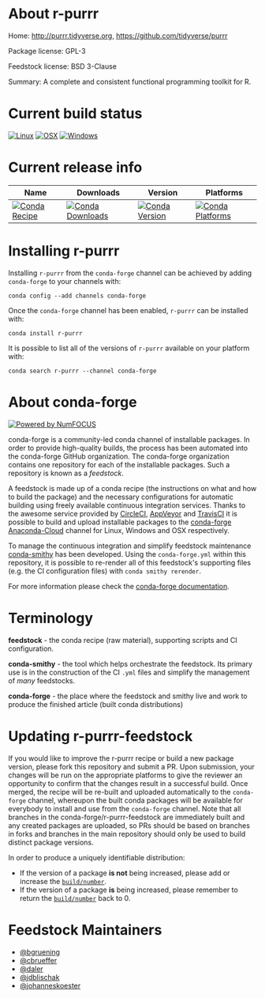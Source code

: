 <!--
# -*- mode: jinja -*-
-->

About r-purrr
=============

Home: http://purrr.tidyverse.org, https://github.com/tidyverse/purrr

Package license: GPL-3

Feedstock license: BSD 3-Clause

Summary: A complete and consistent functional programming toolkit for R.



Current build status
====================

[![Linux](https://img.shields.io/circleci/project/github/conda-forge/r-purrr-feedstock/master.svg?label=Linux)](https://circleci.com/gh/conda-forge/r-purrr-feedstock)
[![OSX](https://img.shields.io/travis/conda-forge/r-purrr-feedstock/master.svg?label=macOS)](https://travis-ci.org/conda-forge/r-purrr-feedstock)
[![Windows](https://img.shields.io/appveyor/ci/conda-forge/r-purrr-feedstock/master.svg?label=Windows)](https://ci.appveyor.com/project/conda-forge/r-purrr-feedstock/branch/master)

Current release info
====================

| Name | Downloads | Version | Platforms |
| --- | --- | --- | --- |
| [![Conda Recipe](https://img.shields.io/badge/recipe-r--purrr-green.svg)](https://anaconda.org/conda-forge/r-purrr) | [![Conda Downloads](https://img.shields.io/conda/dn/conda-forge/r-purrr.svg)](https://anaconda.org/conda-forge/r-purrr) | [![Conda Version](https://img.shields.io/conda/vn/conda-forge/r-purrr.svg)](https://anaconda.org/conda-forge/r-purrr) | [![Conda Platforms](https://img.shields.io/conda/pn/conda-forge/r-purrr.svg)](https://anaconda.org/conda-forge/r-purrr) |

Installing r-purrr
==================

Installing `r-purrr` from the `conda-forge` channel can be achieved by adding `conda-forge` to your channels with:

```
conda config --add channels conda-forge
```

Once the `conda-forge` channel has been enabled, `r-purrr` can be installed with:

```
conda install r-purrr
```

It is possible to list all of the versions of `r-purrr` available on your platform with:

```
conda search r-purrr --channel conda-forge
```


About conda-forge
=================

[![Powered by NumFOCUS](https://img.shields.io/badge/powered%20by-NumFOCUS-orange.svg?style=flat&colorA=E1523D&colorB=007D8A)](http://numfocus.org)

conda-forge is a community-led conda channel of installable packages.
In order to provide high-quality builds, the process has been automated into the
conda-forge GitHub organization. The conda-forge organization contains one repository
for each of the installable packages. Such a repository is known as a *feedstock*.

A feedstock is made up of a conda recipe (the instructions on what and how to build
the package) and the necessary configurations for automatic building using freely
available continuous integration services. Thanks to the awesome service provided by
[CircleCI](https://circleci.com/), [AppVeyor](https://www.appveyor.com/)
and [TravisCI](https://travis-ci.org/) it is possible to build and upload installable
packages to the [conda-forge](https://anaconda.org/conda-forge)
[Anaconda-Cloud](https://anaconda.org/) channel for Linux, Windows and OSX respectively.

To manage the continuous integration and simplify feedstock maintenance
[conda-smithy](https://github.com/conda-forge/conda-smithy) has been developed.
Using the ``conda-forge.yml`` within this repository, it is possible to re-render all of
this feedstock's supporting files (e.g. the CI configuration files) with ``conda smithy rerender``.

For more information please check the [conda-forge documentation](https://conda-forge.org/docs/).

Terminology
===========

**feedstock** - the conda recipe (raw material), supporting scripts and CI configuration.

**conda-smithy** - the tool which helps orchestrate the feedstock.
                   Its primary use is in the construction of the CI ``.yml`` files
                   and simplify the management of *many* feedstocks.

**conda-forge** - the place where the feedstock and smithy live and work to
                  produce the finished article (built conda distributions)


Updating r-purrr-feedstock
==========================

If you would like to improve the r-purrr recipe or build a new
package version, please fork this repository and submit a PR. Upon submission,
your changes will be run on the appropriate platforms to give the reviewer an
opportunity to confirm that the changes result in a successful build. Once
merged, the recipe will be re-built and uploaded automatically to the
`conda-forge` channel, whereupon the built conda packages will be available for
everybody to install and use from the `conda-forge` channel.
Note that all branches in the conda-forge/r-purrr-feedstock are
immediately built and any created packages are uploaded, so PRs should be based
on branches in forks and branches in the main repository should only be used to
build distinct package versions.

In order to produce a uniquely identifiable distribution:
 * If the version of a package **is not** being increased, please add or increase
   the [``build/number``](https://conda.io/docs/user-guide/tasks/build-packages/define-metadata.html#build-number-and-string).
 * If the version of a package **is** being increased, please remember to return
   the [``build/number``](https://conda.io/docs/user-guide/tasks/build-packages/define-metadata.html#build-number-and-string)
   back to 0.

Feedstock Maintainers
=====================

* [@bgruening](https://github.com/bgruening/)
* [@cbrueffer](https://github.com/cbrueffer/)
* [@daler](https://github.com/daler/)
* [@jdblischak](https://github.com/jdblischak/)
* [@johanneskoester](https://github.com/johanneskoester/)

